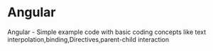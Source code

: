 # Angular
Angular - Simple example code with basic coding concepts like text interpolation,binding,Directives,parent-child interaction
